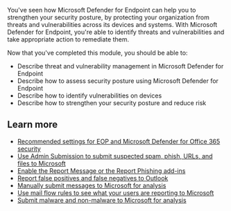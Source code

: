You've seen how Microsoft Defender for Endpoint can help you to strengthen your security posture, by protecting your organization from threats and vulnerabilities across its devices and systems. With Microsoft Defender for Endpoint, you're able to identify threats and vulnerabilities and take appropriate action to remediate them.

Now that you've completed this module, you should be able to:

- Describe threat and vulnerability management in Microsoft Defender for Endpoint
- Describe how to assess security posture using Microsoft Defender for Endpoint
- Describe how to identify vulnerabilities on devices
- Describe how to strengthen your security posture and reduce risk

## Learn more

- [Recommended settings for EOP and Microsoft Defender for Office 365 security](/microsoft-365/security/office-365-security/recommended-settings-for-eop-and-office365)
- [Use Admin Submission to submit suspected spam, phish, URLs, and files to Microsoft](/microsoft-365/security/office-365-security/admin-submission)
- [Enable the Report Message or the Report Phishing add-ins](/microsoft-365/security/office-365-security/enable-the-report-message-add-in)
- [Report false positives and false negatives to Outlook](/microsoft-365/security/office-365-security/report-false-positives-and-false-negatives)
- [Manually submit messages to Microsoft for analysis](/microsoft-365/security/office-365-security/submit-spam-non-spam-and-phishing-scam-messages-to-microsoft-for-analysis)
- [Use mail flow rules to see what your users are reporting to Microsoft](/microsoft-365/security/office-365-security/use-mail-flow-rules-to-see-what-your-users-are-reporting-to-microsoft)
- [Submit malware and non-malware to Microsoft for analysis](/microsoft-365/security/office-365-security/submitting-malware-and-non-malware-to-microsoft-for-analysis)
